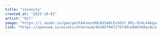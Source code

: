 ```yaml
---
title: "insanity"
created_at: "2023-18-01"
artist: "Dxl"
image: "https://i.seadn.io/gae/pm1FA4smso9OLRX540LEvSO2Y_8Py-9J4L44bquodc2gpupN7foi53fvbVN4LmtfAqi7cHP_3lXhdfyLZdPtXcomccQ3PSOCBQcEdko?auto=format&w=1000"
link: "https://opensea.io/assets/ethereum/0x495f947276749ce646f68ac8c248420045cb7b5e/30308823913561844783078551781671602747242701333062520195828502927680445874177"
---
```

